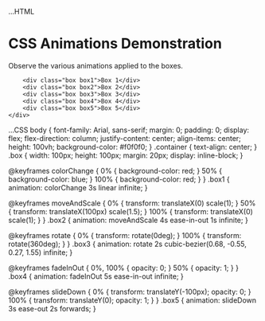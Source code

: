 ...HTML
<!DOCTYPE html>
<html lang="en">
<head>
    <meta charset="UTF-8">
    <meta name="viewport" content="width=device-width, initial-scale=1.0">
    <title>Document</title>
    <link rel="stylesheet" href="styles.css">
</head>
<body>
    <div class="container">
        <h1>CSS Animations Demonstration</h1>
        <p>Observe the various animations applied to the boxes.</p>
        
        <div class="box box1">Box 1</div>
        <div class="box box2">Box 2</div>
        <div class="box box3">Box 3</div>
        <div class="box box4">Box 4</div>
        <div class="box box5">Box 5</div>
    </div>
</body>
</html>
...CSS
body {
    font-family: Arial, sans-serif;
    margin: 0;
    padding: 0;
    display: flex;
    flex-direction: column;
    justify-content: center;
    align-items: center;
    height: 100vh;
    background-color: #f0f0f0;
}
.container {
    text-align: center;
}
.box {
    width: 100px;
    height: 100px;
    margin: 20px;
    display: inline-block;
}

@keyframes colorChange {
    0% { background-color: red; }
    50% { background-color: blue; }
    100% { background-color: red; }
}
.box1 {
    animation: colorChange 3s linear infinite;
}

@keyframes moveAndScale {
    0% { transform: translateX(0) scale(1); }
    50% { transform: translateX(100px) scale(1.5); }
    100% { transform: translateX(0) scale(1); }
}
.box2 {
    animation: moveAndScale 4s ease-in-out 1s infinite;
}

@keyframes rotate {
    0% { transform: rotate(0deg); }
    100% { transform: rotate(360deg); }
}
.box3 {
    animation: rotate 2s cubic-bezier(0.68, -0.55, 0.27, 1.55) infinite;
}

@keyframes fadeInOut {
    0%, 100% { opacity: 0; }
    50% { opacity: 1; }
}
.box4 {
    animation: fadeInOut 5s ease-in-out infinite;
}

@keyframes slideDown {
    0% { transform: translateY(-100px); opacity: 0; }
    100% { transform: translateY(0); opacity: 1; }
}
.box5 {
    animation: slideDown 3s ease-out 2s forwards;
}
